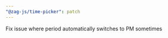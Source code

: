 ```yaml
---
"@zag-js/time-picker": patch
---
```


Fix issue where period automatically switches to PM sometimes
